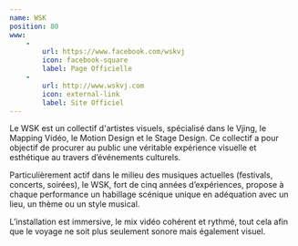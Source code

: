 ```yaml
---
name: WSK
position: 80
www:
    -
        url: https://www.facebook.com/wskvj
        icon: facebook-square
        label: Page Officielle
    -
        url: http://www.wskvj.com
        icon: external-link
        label: Site Officiel
---
```

Le WSK est un collectif d'artistes visuels, spécialisé dans le Vjing, le Mapping Vidéo, le Motion Design et le Stage Design. Ce collectif a pour objectif de procurer au public une véritable expérience visuelle et esthétique au travers d’événements culturels.

Particulièrement actif dans le milieu des musiques actuelles (festivals, concerts, soirées), le WSK, fort de cinq années d’expériences, propose à chaque performance un habillage scénique unique en adéquation avec un lieu, un thème ou un style musical.

L’installation est immersive, le mix vidéo cohérent et rythmé, tout cela afin que le voyage ne soit plus seulement sonore mais également visuel.
